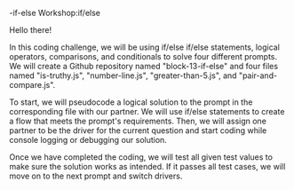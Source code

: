 -if-else
Workshop:if/else

Hello there!

In this coding challenge, we will be using if/else if/else statements, logical operators, comparisons, and conditionals to solve four different prompts. We will create a Github repository named "block-13-if-else" and four files named "is-truthy.js", "number-line.js", "greater-than-5.js", and "pair-and-compare.js".

To start, we will pseudocode a logical solution to the prompt in the corresponding file with our partner. We will use if/else statements to create a flow that meets the prompt's requirements. Then, we will assign one partner to be the driver for the current question and start coding while console logging or debugging our solution.

Once we have completed the coding, we will test all given test values to make sure the solution works as intended. If it passes all test cases, we will move on to the next prompt and switch drivers.
